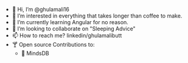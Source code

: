- 👋 Hi, I’m @ghulamali16
- 👀 I’m interested in everything that takes longer than coffee to make.
- 🌱 I’m currently learning Angular for no reason.
- 💞️ I’m looking to collaborate on "Sleeping Advice"
- 📫 How to reach me? linkedin/ghulamalibutt
- 🍸 Open source Contributions to:
    - 🐘 MindsDB
<!---
ghulamali16/ghulamali16 is a ✨ special ✨ repository because its `README.md` (this file) appears on your GitHub profile.
You can click the Preview link to take a look at your changes.
--->
